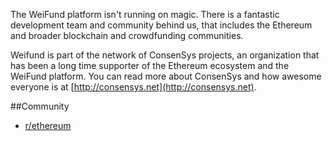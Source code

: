 The WeiFund platform isn't running on magic. There is a fantastic development team and community behind us, that includes the Ethereum and broader blockchain and crowdfunding communities.

Weifund is part of the network of ConsenSys projects, an organization that has been a long time supporter of the Ethereum ecosystem and the WeiFund platform. You can read more about ConsenSys and how awesome everyone is at [http://consensys.net](http://consensys.net).

##Community
* [r/ethereum](https://www.reddit.com/r/ethereum/)

